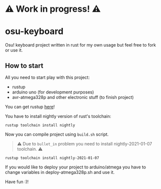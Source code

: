 # :warning: Work in progress! :warning:
# osu-keyboard

Osu! keyboard project written in rust for my own usage but feel free to fork or use it.

## How to start

All you need to start play with this project:
- rustup
- arduino uno (for development purposes)
- avr-atmega328p and other electronic stuff (to finish project)

You can get rustup [here](https://rustup.rs/)!

You have to install nightly version of rust's toolchain:
```shell
rustup toolchain install nightly
```

Now you can compile project using `build.sh` script.

> :warning: Due to `bullet_in` problem you need to install nightly-2021-01-07 toolchain. :warning:

```shell
rustup toolchain install nightly-2021-01-07
```

If you would like to deploy your project to arduino/atmega you have to change variables in deploy-atmega328p.sh and use it.


Have fun :)!